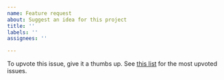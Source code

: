 ```yaml
---
name: Feature request
about: Suggest an idea for this project
title: ''
labels: ''
assignees: ''

---
```


To upvote this issue, give it a thumbs up. See [this list](https://github.com/editor-code-assistant/eca/issues?q=is%3Aissue+is%3Aopen+sort%3Areactions-%2B1-desc) for the most upvoted issues.
